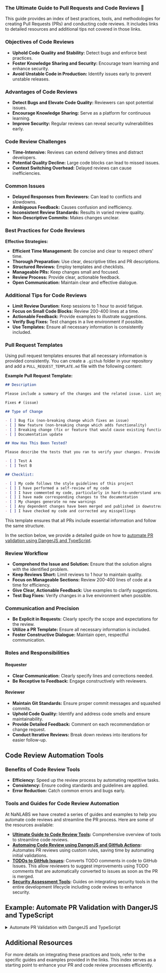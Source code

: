 ### The Ultimate Guide to Pull Requests and Code Reviews 🚀

This guide provides an index of best practices, tools, and methodologies for creating Pull Requests (PRs) and conducting code reviews. It includes links to detailed resources and additional tips not covered in those links.

### Objectives of Code Reviews

- **Uphold Code Quality and Stability:** Detect bugs and enforce best practices.
- **Foster Knowledge Sharing and Security:** Encourage team learning and enhance security.
- **Avoid Unstable Code in Production:** Identify issues early to prevent unstable releases.

### Advantages of Code Reviews

- **Detect Bugs and Elevate Code Quality:** Reviewers can spot potential issues.
- **Encourage Knowledge Sharing:** Serve as a platform for continuous learning.
- **Improve Security:** Regular reviews can reveal security vulnerabilities early.

### Code Review Challenges

- **Time-Intensive:** Reviews can extend delivery times and distract developers.
- **Potential Quality Decline:** Large code blocks can lead to missed issues.
- **Context Switching Overhead:** Delayed reviews can cause inefficiencies.

### Common Issues

- **Delayed Responses from Reviewers:** Can lead to conflicts and slowdowns.
- **Ambiguous Feedback:** Causes confusion and inefficiency.
- **Inconsistent Review Standards:** Results in varied review quality.
- **Non-Descriptive Commits:** Makes changes unclear.

### Best Practices for Code Reviews

**Effective Strategies:**

- **Efficient Time Management:** Be concise and clear to respect others' time.
- **Thorough Preparation:** Use clear, descriptive titles and PR descriptions.
- **Structured Reviews:** Employ templates and checklists.
- **Manageable PRs:** Keep changes small and focused.
- **Review Process:** Provide clear, actionable feedback.
- **Open Communication:** Maintain clear and effective dialogue.

### Additional Tips for Code Reviews

- **Limit Review Duration:** Keep sessions to 1 hour to avoid fatigue.
- **Focus on Small Code Blocks:** Review 200-400 lines at a time.
- **Actionable Feedback:** Provide examples to illustrate suggestions.
- **Verify Bug Fixes:** Test changes in a live environment if possible.
- **Use Templates:** Ensure all necessary information is consistently included.

### Pull Request Templates

Using pull request templates ensures that all necessary information is provided consistently.
You can create a `.github` folder in your repository and add a `PULL_REQUEST_TEMPLATE.md` file with the following content:

**Example Pull Request Template:**

```markdown
## Description

Please include a summary of the changes and the related issue. List any dependencies that are required for this change.

Fixes # (issue)

## Type of Change

- [ ] Bug fix (non-breaking change which fixes an issue)
- [ ] New feature (non-breaking change which adds functionality)
- [ ] Breaking change (fix or feature that would cause existing functionality to not work as expected)
- [ ] Documentation update

## How Has This Been Tested?

Please describe the tests that you ran to verify your changes. Provide instructions so we can reproduce.

- [ ] Test A
- [ ] Test B

## Checklist:

- [ ] My code follows the style guidelines of this project
- [ ] I have performed a self-review of my code
- [ ] I have commented my code, particularly in hard-to-understand areas
- [ ] I have made corresponding changes to the documentation
- [ ] My changes generate no new warnings
- [ ] Any dependent changes have been merged and published in downstream modules
- [ ] I have checked my code and corrected any misspellings
```

This template ensures that all PRs include essential information and follow the same structure.

In the section below, we provide a detailed guide on how to [automate PR validation using DangerJS and TypeScript](#example-automate-pr-validation-with-dangerjs-and-typescript).

### Review Workflow

- **Comprehend the Issue and Solution:** Ensure that the solution aligns with the identified problem.
- **Keep Reviews Short:** Limit reviews to 1 hour to maintain quality.
- **Focus on Manageable Sections:** Review 200-400 lines of code at a time for efficiency.
- **Give Clear, Actionable Feedback:** Use examples to clarify suggestions.
- **Test Bug Fixes:** Verify changes in a live environment when possible.

### Communication and Precision

- **Be Explicit in Requests:** Clearly specify the scope and expectations for the review.
- **Utilize a PR Template:** Ensure all necessary information is included.
- **Foster Constructive Dialogue:** Maintain open, respectful communication.

### Roles and Responsibilities

#### Requester

- **Clear Communication:** Clearly specify lines and corrections needed.
- **Be Receptive to Feedback:** Engage constructively with reviewers.

#### Reviewer

- **Maintain Git Standards:** Ensure proper commit messages and squashed commits.
- **Uphold Code Quality:** Identify and address code smells and ensure maintainability.
- **Provide Detailed Feedback:** Comment on each recommendation or change request.
- **Conduct Iterative Reviews:** Break down reviews into iterations for easier follow-up.

## Code Review Automation Tools

### Benefits of Code Review Tools

- **Efficiency:** Speed up the review process by automating repetitive tasks.
- **Consistency:** Ensure coding standards and guidelines are applied.
- **Error Reduction:** Catch common errors and bugs early.

### Tools and Guides for Code Review Automation

At NaNLABS we have created a series of guides and examples to help you automate code reviews and streamline the PR process. Here are some of the resources available:

- **[Ultimate Guide to Code Review Tools](https://github.com/nanlabs/devops-reference/tree/main/examples/the-ultimate-guide-to-code-review-tools):** Comprehensive overview of tools to streamline code reviews.
- **[Automaing Code Review using DangerJS and GitHub Actions](https://github.com/nanlabs/devops-reference/tree/main/examples/github-actions-with-dangerjs):** Automates PR reviews using custom rules, saving time by automating initial validations.
- **[TODOs to GitHub Issues](https://github.com/nanlabs/devops-reference/tree/main/examples/github-actions-todo-to-issue/):** Converts TODO comments in code to GitHub Issues. This allow reviewers to suggest improvements using TODO comments that are automatically converted to issues as soon as the PR is merged.
- **[Security Assessment Tools](https://github.com/nanlabs/devops-reference/tree/main/examples/the-ultimate-guide-to-security-assessment-tools):** Guides on integrating security tools in the entire development lifecycle including code reviews to enhance security.

## Example: Automate PR Validation with DangerJS and TypeScript

<details>
  <summary>Automate PR Validation with DangerJS and TypeScript</summary>

To streamline the initial validation of Pull Requests and save valuable time, you can use DangerJS with TypeScript. This setup helps automate checks, enforce coding standards, and ensure that all required information is included in the PR description.

### Step-by-Step Guide

1. **Install DangerJS and TypeScript:**

   ```sh
   npm install --save-dev danger typescript
   ```

2. **Initialize a TypeScript configuration:**

   ```sh
   npx tsc --init
   ```

3. **Create a Dangerfile:**
   Create a `dangerfile.ts` in the root of your project with the following content:

   ```typescript
   import { danger, warn, fail, message } from "danger";

   // Check for a summary in the description
   if (danger.github.pr.body.length === 0) {
     fail("Please provide a description for your PR.");
   }

   // Check for linked issues
   const issueRegex = /#[0-9]+/;
   if (!issueRegex.test(danger.github.pr.body)) {
     warn("Please link an issue in the description.");
   }

   // Check for a checklist
   const checklistRegex = /## Checklist:/;
   if (!checklistRegex.test(danger.github.pr.body)) {
     warn("Please include a checklist in the PR description.");
   }

   // Example of a custom rule
   if (danger.github.pr.additions + danger.github.pr.deletions > 500) {
     warn("This PR is quite large, consider splitting it into smaller PRs.");
   }
   ```

4. **Add Danger to your CI pipeline:**

   Update your CI configuration (e.g., GitHub Actions) to run Danger on each PR:

   ```yaml
   name: Pull Request Validation

    concurrency:
      group: pull_request_${{ github.event.number }}
      cancel-in-progress: true

    on:
      pull_request:
        branches:
          - main

    jobs:
      pr-review:
        name: Danger JS

        if: github.event_name == 'pull_request' && github.event.pull_request.draft == false

        runs-on: ubuntu-latest

        permissions:
          actions: write
          checks: write
          contents: write
          issues: write
          pull-requests: write
          statuses: write

        steps:
          - name: Begin CI...
            uses: actions/checkout@v4

          - uses: actions/setup-node@v4
            with:
              node-version: "v22"

          - name: Install dependencies
            run: npm install

          - name: Danger JS Action
            uses: danger/danger-js@9.1.8
            env:
              GITHUB_TOKEN: ${{ secrets.GITHUB_TOKEN }}
   ```

5. **Run Danger:**

   Ensure Danger runs on every PR to automate initial checks and validations.

This setup will help enforce standards and save time by automating the initial validation process for PRs.

</details>

## Additional Resources

For more details on integrating these practices and tools, refer to the specific guides and examples provided in the links. This index serves as a starting point to enhance your PR and code review processes efficiently.

